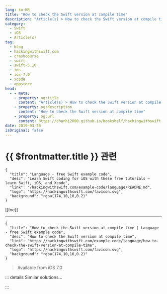 ```yaml
---
lang: ko-KR
title: "How to check the Swift version at compile time"
description: "Article(s) > How to check the Swift version at compile time"
category:
  - Swift
  - iOS
  - Article(s)
tag: 
  - blog
  - hackingwithswift.com
  - crashcourse
  - swift
  - swift-5.10
  - ios
  - ios-7.0
  - xcode
  - appstore
head:
  - - meta:
    - property: og:title
      content: "Article(s) > How to check the Swift version at compile time"
    - property: og:description
      content: "How to check the Swift version at compile time"
    - property: og:url
      content: https://chanhi2000.github.io/bookshelf/hackingwithswift.com/example-code/language/how-to-check-the-swift-version-at-compile-time.html
date: 2019-03-28
isOriginal: false
---
```


# {{ $frontmatter.title }} 관련

```component VPCard
{
  "title": "Language - free Swift example code",
  "desc": "Learn Swift coding for iOS with these free tutorials – learn Swift, iOS, and Xcode",
  "link": "/hackingwithswift.com/example-code/language/README.md",
  "logo": "https://hackingwithswift.com/favicon.svg",
  "background": "rgba(174,10,10,0.2)"
}
```

[[toc]]

---

```component VPCard
{
  "title": "How to check the Swift version at compile time | Language - free Swift example code",
  "desc": "How to check the Swift version at compile time",
  "link": "https://hackingwithswift.com/example-code/language/how-to-check-the-swift-version-at-compile-time",
  "logo": "https://hackingwithswift.com/favicon.svg",
  "background": "rgba(174,10,10,0.2)"
}
```

> Available from iOS 7.0

<!-- TODO: 작성 -->

<!-- 
Swift gives us the `#if swift` build configuration option, which lets you compile certain code only if a specific version of the Swift compiler is detected. This is particularly useful for libraries that need to support multiple incompatible versions of Swift at the same time, because only one version of their code will ever be compiled.

In the example below, the `print()` code will display one of two messages depending on whether you're using an old version of Swift:

```swift
#if swift(>=5.0)
print("Running Swift 5.0 or later")
#else
print("Running old Swift")
#endif
```

-->

::: details Similar solutions…

<!--
/example-code/language/how-to-install-a-beta-version-of-swift">How to install a beta version of Swift 
/example-code/system/how-to-read-your-apps-version-from-your-infoplist-file">How to read your app’s version from your Info.plist file 
/example-code/language/how-to-fix-the-error-expression-was-too-complex-to-be-solved-in-reasonable-time">How to fix the error “Expression was too complex to be solved in reasonable time” 
/example-code/testing/how-to-benchmark-app-launch-time-using-xctossignpostmetricapplicationlaunch">How to benchmark app launch time using XCTOSSignpostMetric.applicationLaunch 
/example-code/system/how-to-run-code-at-a-specific-time">How to run code at a specific time</a>
-->

:::

